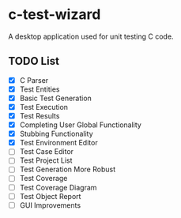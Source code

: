 # c-test-wizard
A desktop application used for unit testing C code.

## TODO List

- [x] C Parser
- [x] Test Entities
- [x] Basic Test Generation
- [x] Test Execution
- [x] Test Results
- [x] Completing User Global Functionality
- [x] Stubbing Functionality
- [x] Test Environment Editor
- [ ] Test Case Editor
- [ ] Test Project List
- [ ] Test Generation More Robust
- [ ] Test Coverage
- [ ] Test Coverage Diagram
- [ ] Test Object Report
- [ ] GUI Improvements 